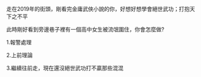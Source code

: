 走在2019年的街頭，剛看完金庸武俠小說的你，好想好想學會絕世武功；打抱天下之不平

此時剛好看到旁邊巷子裡有一個高中女生被流氓圍住，你會怎麼做?

1.報警處理

2.上前理論

3.繼續往前走，現在還沒絕世武功打不贏那些混混